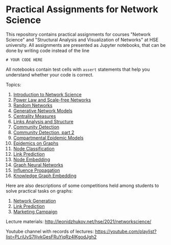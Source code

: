 # Practical Assignments for Network Science

This repository contains practical assignments for courses "Network Science" and "Structural Analysis and Visualization of Networks" at HSE university. All assignments are presented as Jupyter notebooks, that can be done by writing code instead of the line 
```
# YOUR CODE HERE
```
All notebooks contain test cells with `assert` statements that help you understand whether your code is correct.

Topics:
1. [Introduction to Network Science](assignment_intro/assignment.ipynb)
2. [Power Law and Scale-free Networks](assignment_power_law/assignment.ipynb)
3. [Random Networks](assignment_random_networks/assignment.ipynb)
4. [Generative Network Models](assignment_generative_network_models/assignment.ipynb)
5. [Centrality Measures](assignment_centrality_measures/assignment.ipynb)
6. [Links Analysis and Structure](assignment_link_structure/assignment.ipynb)
7. [Community Detection](assignment_communities/assignment.ipynb)
8. [Community Detection, part 2](assignment_communities_2/assignment.ipynb)
9. [Compartmental Epidemic Models](assignment_compartmental_epidemics/assignment.ipynb)
10. [Epidemics on Graphs](assignment_epidemics_on_graphs/assignment.ipynb)
11. [Node Classification](assignment_node_classification/assignment.ipynb)
12. [Link Prediction](assignment_link_prediction/assignment.ipynb)
13. [Node Embedding](assignment_node_embedding/assignment.ipynb)
14. [Graph Neural Networks](assignment_graph_neural_networks/assignment.ipynb)
15. [Influence Propagation](assignment_influence_agents/assignment.ipynb)
16. [Knowledge Graph Embedding](assignment_knowledge_graph_embeddings/assignment.ipynb)

Here are also descriptions of some competitions held among students to solve practical tasks on graphs:
1. [Network Generation](competition_network_generation/competition.ipynb)
2. [Link Prediction](competition_link_prediction/competition.ipynb)
3. [Marketing Campaign](competition_marketing_campaign/competition.ipynb)

Lecture materials: http://leonidzhukov.net/hse/2021/networkscience/

Youtube channel with records of lectures: https://youtube.com/playlist?list=PLriUvS7IljvkGesFRuYjqRz4lKgodJgh2
